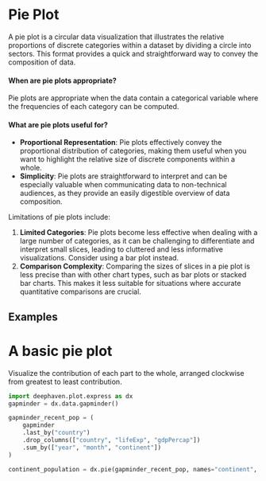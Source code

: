 # Pie Plot

A pie plot is a circular data visualization that illustrates the relative proportions of discrete categories within a dataset by dividing a circle into sectors. This format provides a quick and straightforward way to convey the composition of data.

#### When are pie plots appropriate?

Pie plots are appropriate when the data contain a categorical variable where the frequencies of each category can be computed.

#### What are pie plots useful for?

- **Proportional Representation**: Pie plots effectively convey the proportional distribution of categories, making them useful when you want to highlight the relative size of discrete components within a whole.
- **Simplicity**: Pie plots are straightforward to interpret and can be especially valuable when communicating data to non-technical audiences, as they provide an easily digestible overview of data composition.

Limitations of pie plots include:

1. **Limited Categories**: Pie plots become less effective when dealing with a large number of categories, as it can be challenging to differentiate and interpret small slices, leading to cluttered and less informative visualizations. Consider using a bar plot instead.
2. **Comparison Complexity**: Comparing the sizes of slices in a pie plot is less precise than with other chart types, such as bar plots or stacked bar charts. This makes it less suitable for situations where accurate quantitative comparisons are crucial.

## Examples

# A basic pie plot

Visualize the contribution of each part to the whole, arranged clockwise from greatest to least contribution.

```python order=continent_population,gapminder_recent_pop,gapminder
import deephaven.plot.express as dx
gapminder = dx.data.gapminder()

gapminder_recent_pop = (
    gapminder
    .last_by("country")
    .drop_columns(["country", "lifeExp", "gdpPercap"])
    .sum_by(["year", "month", "continent"])
)

continent_population = dx.pie(gapminder_recent_pop, names="continent", values="pop")
```